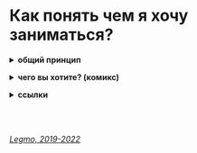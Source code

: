 # Как понять чем я хочу заниматься? #

<details><summary><b>общий принцип</b></summary><p>  
с моей точки зрения общий принцип такой:<br>
находишь занятие, которое нравится тебе настолько, что готов заниматься им бесплатно. и занимаешься.

Как работает:
- чтоб получать деньги надо стать мастером;
- чтоб стать мастером надо потратить на эту сферу намного больше времени, чем другие. тебя зовут на вечеринку, а ты: "не, я посижу отлажу программу (поиграю на гитаре / разучу движения / порисую...)". и так раз за разом. 
- потом количество потраченного времени перейдёт в качество. и ты станешь крутым специалистом в данном деле.
- если пытаешься заниматься тем, чего не любишь - ты просто не сможешь заставить себя тратить нужное количество времени. никак не выйдет. надо, чтоб эта деятельность была как компьютерная игра для подростка - пора спать (домой / в кино...), но очень хочется пройти этот уровень (поправить баг, сверстать страницу, дорисовать иллюстрацию...)
- и в целом, люди чувствует, когда кто-то любит своё дело (это невозможно подделать). а к тем кто любит своё дело обращаются чаще и охотнее.

<br></p></details>


<details><summary><b>чего вы хотите? (комикс)</b></summary><p>  

![](https://raw.githubusercontent.com/legmo/notes/master/pic/destination_1.jpg)
![](https://raw.githubusercontent.com/legmo/notes/master/pic/destination_2.jpg)
![](https://raw.githubusercontent.com/legmo/notes/master/pic/destination_3.jpg)
![](https://raw.githubusercontent.com/legmo/notes/master/pic/destination_4.jpg)
![](https://raw.githubusercontent.com/legmo/notes/master/pic/destination_5.jpg)
![](https://raw.githubusercontent.com/legmo/notes/master/pic/destination_6.jpg)
![](https://raw.githubusercontent.com/legmo/notes/master/pic/destination_7.jpg)
![](https://raw.githubusercontent.com/legmo/notes/master/pic/destination_8.jpg)

<br></p></details>

<!--
<details><summary><b>про следование чужим советам</b><ѵ/summary><p>  

![](https://raw.githubusercontent.com/legmo/notes/master/pic/quotes.jpg) 
<br></p></details>
-->

<details><summary><b>ссылки</b></summary><p>  

- [Пирог И - анализ предназначения человека](https://www.ivanpirog.com/posts/analiz-prednaznacheniya-cheloveka/)
- [youtube. Резанова Л - Поиск призвания: 5 выводов, которые сохранят 10 лет вашей жизни](https://www.youtube.com/watch?v=hjbi0jlopwq)
- [youtube. Стив Джобс - Как понять, что ты хочешь действительно (лекция в стэнфордском университете, 2005)](https://www.youtube.com/watch?v=rd-0d8lhstc)
- [youtube. IT-Kamasutra - Как стать программистом! 3 бесплатных крутых шага! (JavaScript, Front-end)](https://youtu.be/hFOZYaVHD6A)
- [youtube. IT-Kamasutra - Как стать программистом за 1 месяц? Никак?](https://www.youtube.com/watch?v=__B3kJ8YhSw)

<br></p></details>

<br> 
<br> 

*[Legmo, 2019-2022](https://github.com/legmo/notes/)*